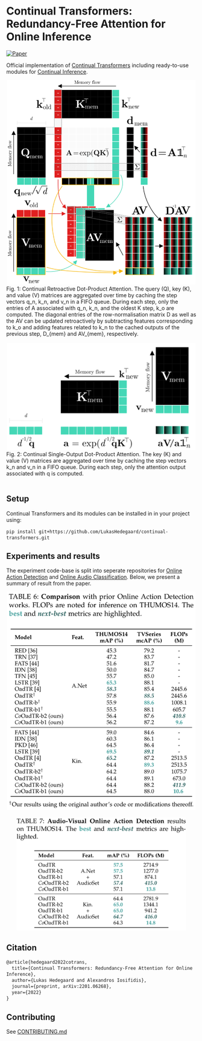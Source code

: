 # Continual Transformers: Redundancy-Free Attention for Online Inference
[![Paper](http://img.shields.io/badge/paper-arxiv.2201.06268-B31B1B.svg)](http://arxiv.org/abs/2201.06268)

Official implementation of [Continual Transformers](http://arxiv.org/abs/2201.06268) including ready-to-use modules for [Continual Inference](https://github.com/LukasHedegaard/continual-inference).

<div align="center">
  <img src="figures/CoReDotProductAttention.svg" width="500">
  <br>
  <div align="left">
  Fig. 1: Continual Retroactive Dot-Product Attention. 
  The query (Q), key (K), and value (V) matrices are aggregated over time by caching the step vectors q_n, k_n, and v_n in a FIFO queue. During each step, only the entries of A associated with q_n, k_n, and the oldest K step, k_o are computed. 
  The diagonal entries of the row-normalisation matrix D as well as the AV can be updated retroactively by subtracting features corresponding to k_o and adding features related to k_n to the cached outputs of the previous step, D_{mem} and AV_{mem}, respectively.
  </div>
  <br>
</div>

<div align="center">
  <img src="figures/CoSiDotProductAttention.png" width="500">
  <br>
  <div align="left">
  Fig. 2: Continual Single-Output Dot-Product Attention. 
        The key (K) and value (V) matrices are aggregated over time by caching the step vectors k_n and v_n in a FIFO queue. During each step, only the attention output associated with q is computed.
  </div>
  <br>
</div>


## Setup

Continual Transformers and its modules can be installed in in your project using:
```setup
pip install git+https://github.com/LukasHedegaard/continual-transformers.git
```


## Experiments and results
The experiment code-base is split into seperate repositories for [Online Action Detection](https://github.com/LukasHedegaard/CoOadTR) and [Online Audio Classification](https://gitlab.au.dk/maleci/continual-transformer-audio-classification). Below, we present a summary of result from the paper. 

<div align="center">
  <img src="figures/Table6.png" width="500">
</div>


<div align="center">
  <br>
  <img src="figures/Table7.png" width="450">
</div>






## Citation   
```
@article{hedegaard2022cotrans,
  title={Continual Transformers: Redundancy-Free Attention for Online Inference},
  author={Lukas Hedegaard and Alexandros Iosifidis},
  journal={preprint, arXiv:2201.06268},
  year={2022}
}
```

## Contributing

See [CONTRIBUTING.md](CONTRIBUTING.md)
